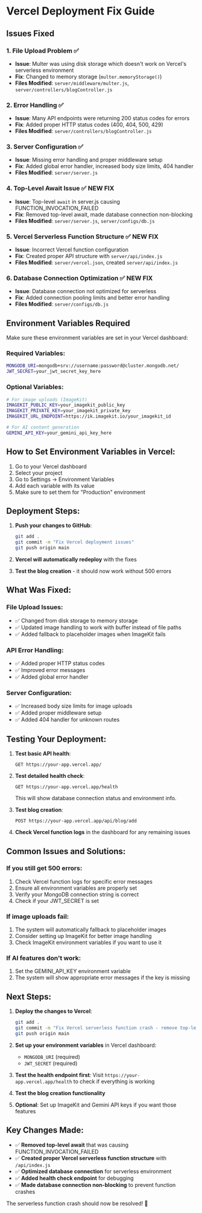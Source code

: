 # Vercel Deployment Fix Guide

## Issues Fixed

### 1. **File Upload Problem** ✅
- **Issue**: Multer was using disk storage which doesn't work on Vercel's serverless environment
- **Fix**: Changed to memory storage (`multer.memoryStorage()`)
- **Files Modified**: `server/middleware/multer.js`, `server/controllers/blogController.js`

### 2. **Error Handling** ✅
- **Issue**: Many API endpoints were returning 200 status codes for errors
- **Fix**: Added proper HTTP status codes (400, 404, 500, 429)
- **Files Modified**: `server/controllers/blogController.js`

### 3. **Server Configuration** ✅
- **Issue**: Missing error handling and proper middleware setup
- **Fix**: Added global error handler, increased body size limits, 404 handler
- **Files Modified**: `server/server.js`

### 4. **Top-Level Await Issue** ✅ **NEW FIX**
- **Issue**: Top-level `await` in server.js causing FUNCTION_INVOCATION_FAILED
- **Fix**: Removed top-level await, made database connection non-blocking
- **Files Modified**: `server/server.js`, `server/configs/db.js`

### 5. **Vercel Serverless Function Structure** ✅ **NEW FIX**
- **Issue**: Incorrect Vercel function configuration
- **Fix**: Created proper API structure with `server/api/index.js`
- **Files Modified**: `server/vercel.json`, created `server/api/index.js`

### 6. **Database Connection Optimization** ✅ **NEW FIX**
- **Issue**: Database connection not optimized for serverless
- **Fix**: Added connection pooling limits and better error handling
- **Files Modified**: `server/configs/db.js`

## Environment Variables Required

Make sure these environment variables are set in your Vercel dashboard:

### Required Variables:
```bash
MONGODB_URI=mongodb+srv://username:password@cluster.mongodb.net/
JWT_SECRET=your_jwt_secret_key_here
```

### Optional Variables:
```bash
# For image uploads (ImageKit)
IMAGEKIT_PUBLIC_KEY=your_imagekit_public_key
IMAGEKIT_PRIVATE_KEY=your_imagekit_private_key
IMAGEKIT_URL_ENDPOINT=https://ik.imagekit.io/your_imagekit_id

# For AI content generation
GEMINI_API_KEY=your_gemini_api_key_here
```

## How to Set Environment Variables in Vercel:

1. Go to your Vercel dashboard
2. Select your project
3. Go to Settings → Environment Variables
4. Add each variable with its value
5. Make sure to set them for "Production" environment

## Deployment Steps:

1. **Push your changes to GitHub**:
   ```bash
   git add .
   git commit -m "Fix Vercel deployment issues"
   git push origin main
   ```

2. **Vercel will automatically redeploy** with the fixes

3. **Test the blog creation** - it should now work without 500 errors

## What Was Fixed:

### File Upload Issues:
- ✅ Changed from disk storage to memory storage
- ✅ Updated image handling to work with buffer instead of file paths
- ✅ Added fallback to placeholder images when ImageKit fails

### API Error Handling:
- ✅ Added proper HTTP status codes
- ✅ Improved error messages
- ✅ Added global error handler

### Server Configuration:
- ✅ Increased body size limits for image uploads
- ✅ Added proper middleware setup
- ✅ Added 404 handler for unknown routes

## Testing Your Deployment:

1. **Test basic API health**:
   ```
   GET https://your-app.vercel.app/
   ```

2. **Test detailed health check**:
   ```
   GET https://your-app.vercel.app/health
   ```
   This will show database connection status and environment info.

3. **Test blog creation**:
   ```
   POST https://your-app.vercel.app/api/blog/add
   ```

4. **Check Vercel function logs** in the dashboard for any remaining issues

## Common Issues and Solutions:

### If you still get 500 errors:
1. Check Vercel function logs for specific error messages
2. Ensure all environment variables are properly set
3. Verify your MongoDB connection string is correct
4. Check if your JWT_SECRET is set

### If image uploads fail:
1. The system will automatically fallback to placeholder images
2. Consider setting up ImageKit for better image handling
3. Check ImageKit environment variables if you want to use it

### If AI features don't work:
1. Set the GEMINI_API_KEY environment variable
2. The system will show appropriate error messages if the key is missing

## Next Steps:

1. **Deploy the changes to Vercel**:
   ```bash
   git add .
   git commit -m "Fix Vercel serverless function crash - remove top-level await"
   git push origin main
   ```

2. **Set up your environment variables** in Vercel dashboard:
   - `MONGODB_URI` (required)
   - `JWT_SECRET` (required)

3. **Test the health endpoint first**:
   Visit `https://your-app.vercel.app/health` to check if everything is working

4. **Test the blog creation functionality**

5. **Optional**: Set up ImageKit and Gemini API keys if you want those features

## Key Changes Made:

- ✅ **Removed top-level await** that was causing FUNCTION_INVOCATION_FAILED
- ✅ **Created proper Vercel serverless function structure** with `/api/index.js`
- ✅ **Optimized database connection** for serverless environment
- ✅ **Added health check endpoint** for debugging
- ✅ **Made database connection non-blocking** to prevent function crashes

The serverless function crash should now be resolved! 🎉
